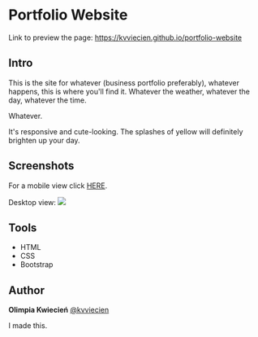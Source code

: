 # Portfolio Website

Link to preview the page: 
https://kvviecien.github.io/portfolio-website

## Intro
This is the site for whatever (business portfolio preferably), whatever happens, this is where you'll find it. 
Whatever the weather, whatever the day, whatever the time.

Whatever.

It's responsive and cute-looking. The splashes of yellow will definitely brighten up your day.

## Screenshots
For a mobile view click [HERE](https://i.imgur.com/AifrF05.png).

Desktop view:
![](https://i.imgur.com/X9FPBDY.jpg)

## Tools
* HTML
* CSS
* Bootstrap

## Author
**Olimpia Kwiecień** [@kvviecien](https://github.com/kvviecien)

I made this.
